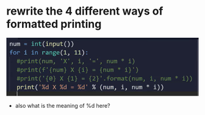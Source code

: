 # rewrite the 4 different ways of formatted printing
![alt text](image-4.png)
- also what is the meaning of %d here?